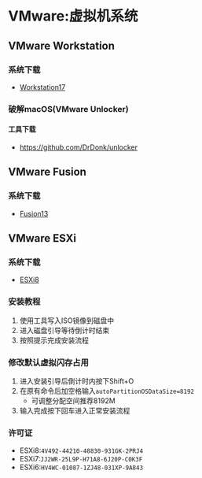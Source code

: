 # VMware:虚拟机系统
## VMware Workstation
### 系统下载
- [Workstation17](https://www.vmware.com/)
### 破解macOS(VMware Unlocker)
#### 工具下载
- <https://github.com/DrDonk/unlocker>

## VMware Fusion
### 系统下载
- [Fusion13](https://www.vmware.com/)

## VMware ESXi
### 系统下载
- [ESXi8](https://support.broadcom.com/group/ecx/solutionfiles?displayGroup=VMware%20vSphere%20-%20Standard&os=&release=8.0&solution=VMware%20vSphere%20-%20Standard&subfamily=VMware%20vSphere)
### 安装教程
1. 使用工具写入ISO镜像到磁盘中
2. 进入磁盘引导等待倒计时结束
3. 按照提示完成安装流程
### 修改默认虚拟闪存占用
1. 进入安装引导后倒计时内按下Shift+O
2. 在原有命令后加空格输入`autoPartitionOSDataSize=8192`
    - 可调整分配空间推荐8192M
3. 输入完成按下回车进入正常安装流程
### 许可证
- ESXi8:`4V492-44210-48830-931GK-2PRJ4`
- ESXi7:`JJ2WR-25L9P-H71A8-6J20P-C0K3F`
- ESXi6:`HV4WC-01087-1ZJ48-031XP-9A843`
